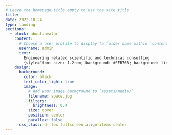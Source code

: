 ```yaml
---
# Leave the homepage title empty to use the site title
title:
date: 2022-10-24
type: landing
sections:
  - block: about.avatar
    content:
      # Choose a user profile to display (a folder name within `content/authors/`)
      username: admin
      text: |-
        Engineering related scientific and technical consulting
        {style="font-size: 1.2rem; background: #FFB76B; background: linear-gradient(to right, #FFB76B 0%, #FFA73D 30%, #FF7C00 60%, #FF7F04 100%); -webkit-background-clip: text; -webkit-text-fill-color: transparent;"}
    design:
      background:
        color: black
        text_color_light: true
        image:
          # Add your image background to `assets/media/`.
          filename: space.jpg
          filters:
            brightness: 0.4
          size: cover
          position: center
          parallax: false
      css_class: d-flex fullscreen align-items-center
---
```


